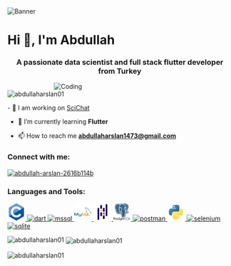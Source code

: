 <img align="center" alt="Banner" width="1280" height="300" src="https://github.com/abdullaharslan01/abdullaharslan01/assets/125302932/6e97b7db-b214-4fec-824e-6a1a9cbf6bf7">




<h1 align=![cover](https://github.com/abdullaharslan01/abdullaharslan01/assets/125302932/940d8978-35dd-45d2-9112-552b1aad612f)
<h1 "center">Hi 👋, I'm Abdullah</h1>
<h3 align="center">A passionate data scientist and full stack flutter developer from Turkey</h3>

<img align="right" alt="Coding" width="400" src="https://camo.githubusercontent.com/c1dcb74cc1c1835b1d716f5051499a2814c683c806b15f04b0eba492863703e9/68747470733a2f2f63646e2e6472696262626c652e636f6d2f75736572732f3733303730332f73637265656e73686f74732f363538313234332f6176656e746f2e676966">

<p align="left"> <img src="https://komarev.com/ghpvc/?username=abdullaharslan01&label=Profile%20views&color=0e75b6&style=plastic" alt="abdullaharslan01" /> </p>

-‍ 🔬 I am working on [SciChat](https://github.com/abdullaharslan01/SciChat)

- 🌱 I’m currently learning **Flutter**

- 📫 How to reach me **abdullaharslan1473@gmail.com**

<h3 align="left">Connect with me:</h3>
<p align="left">
<a href="https://linkedin.com/in/abdullah-arslan-2616b114b" target="blank"><img align="center" src="https://raw.githubusercontent.com/rahuldkjain/github-profile-readme-generator/master/src/images/icons/Social/linked-in-alt.svg" alt="abdullah-arslan-2616b114b" height="30" width="40" /></a>
</p>

<h3 align="left">Languages and Tools:</h3>
<p align="left"> <a href="https://www.cprogramming.com/" target="_blank" rel="noreferrer"> <img src="https://raw.githubusercontent.com/devicons/devicon/master/icons/c/c-original.svg" alt="c" width="40" height="40"/> </a> <a href="https://dart.dev" target="_blank" rel="noreferrer"> <img src="https://www.vectorlogo.zone/logos/dartlang/dartlang-icon.svg" alt="dart" width="40" height="40"/> </a> <a href="https://www.microsoft.com/en-us/sql-server" target="_blank" rel="noreferrer"> <img src="https://www.svgrepo.com/show/303229/microsoft-sql-server-logo.svg" alt="mssql" width="40" height="40"/> </a> <a href="https://www.mysql.com/" target="_blank" rel="noreferrer"> <img src="https://raw.githubusercontent.com/devicons/devicon/master/icons/mysql/mysql-original-wordmark.svg" alt="mysql" width="40" height="40"/> </a> <a href="https://pandas.pydata.org/" target="_blank" rel="noreferrer"> <img src="https://raw.githubusercontent.com/devicons/devicon/2ae2a900d2f041da66e950e4d48052658d850630/icons/pandas/pandas-original.svg" alt="pandas" width="40" height="40"/> </a> <a href="https://www.postgresql.org" target="_blank" rel="noreferrer"> <img src="https://raw.githubusercontent.com/devicons/devicon/master/icons/postgresql/postgresql-original-wordmark.svg" alt="postgresql" width="40" height="40"/> </a> <a href="https://postman.com" target="_blank" rel="noreferrer"> <img src="https://www.vectorlogo.zone/logos/getpostman/getpostman-icon.svg" alt="postman" width="40" height="40"/> </a> <a href="https://www.python.org" target="_blank" rel="noreferrer"> <img src="https://raw.githubusercontent.com/devicons/devicon/master/icons/python/python-original.svg" alt="python" width="40" height="40"/> </a> <a href="https://www.selenium.dev" target="_blank" rel="noreferrer"> <img src="https://raw.githubusercontent.com/detain/svg-logos/780f25886640cef088af994181646db2f6b1a3f8/svg/selenium-logo.svg" alt="selenium" width="40" height="40"/> </a> <a href="https://www.sqlite.org/" target="_blank" rel="noreferrer"> <img src="https://www.vectorlogo.zone/logos/sqlite/sqlite-icon.svg" alt="sqlite" width="40" height="40"/> </a> </p>

<p><img align="left" src="https://github-readme-stats.vercel.app/api/top-langs?username=abdullaharslan01&show_icons=true&locale=en&layout=compact" alt="abdullaharslan01" /></p>

<p>&nbsp;<img align="center" src="https://github-readme-stats.vercel.app/api?username=abdullaharslan01&show_icons=true&locale=en" alt="abdullaharslan01" /></p>

<p><img align="center" src="https://github-readme-streak-stats.herokuapp.com/?user=abdullaharslan01&" alt="abdullaharslan01" /></p>


